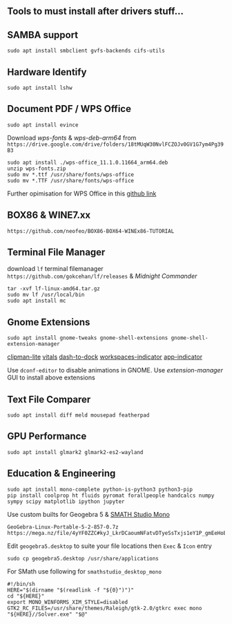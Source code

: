 ## Tools to must install after drivers stuff...

## SAMBA support
`sudo apt install smbclient gvfs-backends cifs-utils`

## Hardware Identify
```
sudo apt install lshw
```

## Document PDF / WPS Office
`sudo apt install evince`

Download _wps-fonts_ & _wps-deb-arm64_ from `https://drive.google.com/drive/folders/18tMUqW30NvlFCZOJv0GV1G7ym4Pg39B3`
```
sudo apt install ./wps-office_11.1.0.11664_arm64.deb
unzip wps-fonts.zip
sudo mv *.ttf /usr/share/fonts/wps-office
sudo mv *.TTF /usr/share/fonts/wps-office
```
Further opimisation for WPS Office in this [github link](https://github.com/wachin/wps-office-all-mui-win-language)

## BOX86 & WINE7.xx
`https://github.com/neofeo/BOX86-BOX64-WINEx86-TUTORIAL`

## Terminal File Manager
download `lf` terminal filemanager `https://github.com/gokcehan/lf/releases` & _Midnight Commander_
```
tar -xvf lf-linux-amd64.tar.gz
sudo mv lf /usr/local/bin
sudo apt install mc
```
## Gnome Extensions 
```
sudo apt install gnome-tweaks gnome-shell-extensions gnome-shell-extension-manager
```
[clipman-lite](https://github.com/popov895/clipman-lite)
[vitals](https://github.com/corecoding/Vitals)
[dash-to-dock](https://github.com/micheleg/dash-to-dock)
[workspaces-indicator](https://github.com/MichaelAquilina/improved-workspace-indicator)
[app-indicator](https://github.com/ubuntu/gnome-shell-extension-appindicator)

Use `dconf-editor` to disable animations in GNOME. Use _extension-manager_ GUI to install above extensions
## Text File Comparer
```
sudo apt install diff meld mousepad featherpad
```
## GPU Performance
```
sudo apt install glmark2 glmark2-es2-wayland
```
## Education & Engineering
```
sudo apt install mono-complete python-is-python3 python3-pip
pip install coolprop ht fluids pyromat forallpeople handcalcs numpy sympy scipy matplotlib ipython jupyter 
```
Use custom builts for Geogebra 5 & [SMATH Studio Mono](https://smath.com/en-US/view/SMathStudio/download)
```
GeoGebra-Linux-Portable-5-2-857-0.7z
https://mega.nz/file/4yYF0ZZC#kyJ_LkrDCaoumNFatvDTyeSsTxjs1eY1P_gmEeHoEaA
```
Edit `geogebra5.desktop` to suite your file locations then `Exec` & `Icon` entry
```
sudo cp geogebra5.desktop /usr/share/applications
```
For SMath use following for `smathstudio_desktop_mono`
```
#!/bin/sh
HERE="$(dirname "$(readlink -f "${0}")")"
cd "${HERE}"
export MONO_WINFORMS_XIM_STYLE=disabled
GTK2_RC_FILES=/usr/share/themes/Raleigh/gtk-2.0/gtkrc exec mono "${HERE}//Solver.exe" "$@"
```
